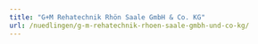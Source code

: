```yaml
---
title: "G+M Rehatechnik Rhön Saale GmbH & Co. KG"
url: /nuedlingen/g-m-rehatechnik-rhoen-saale-gmbh-und-co-kg/
---
```

